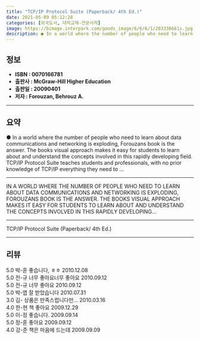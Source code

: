 ```yaml
---
title: "TCP/IP Protocol Suite (Paperback/ 4th Ed.)"
date: 2021-05-09 05:12:28
categories: [외국도서, 대학교재-전문서적]
image: https://bimage.interpark.com/goods_image/6/6/6/1/203336661s.jpg
description: ● In a world where the number of people who need to learn about data communications and networking is exploding, Forouzans book is the answer. The books visual
---
```


## **정보**

- **ISBN : 0070166781**
- **출판사 : McGraw-Hill Higher Education**
- **출판일 : 20090401**
- **저자 : Forouzan, Behrouz A.**

------



## **요약**

●  In a world where the number of people who need to learn about data communications and networking is exploding, Forouzans book is the answer. The books visual approach makes it easy for students to learn about and understand the concepts involved in this rapidly developing field. TCP/IP Protocol Suite teaches students and professionals, with no prior knowledge of TCP/IP everything they need to ...

------

IN A WORLD WHERE THE NUMBER OF PEOPLE WHO NEED TO LEARN ABOUT DATA COMMUNICATIONS AND NETWORKING IS EXPLODING, FOROUZANS BOOK IS THE ANSWER. THE BOOKS VISUAL APPROACH MAKES IT EASY FOR STUDENTS TO LEARN ABOUT AND UNDERSTAND THE CONCEPTS INVOLVED IN THIS RAPIDLY DEVELOPING... 

------


TCP/IP Protocol Suite (Paperback/ 4th Ed.) 

------


## **리뷰** 

5.0 박-훈 좋습니다, ㅎㅎ 2010.12.08 <br/>5.0 전-규 너무 좋아요너무 좋아요 2010.09.12 <br/>5.0 전-규 너무 좋아요 2010.09.12 <br/>5.0 박-엽 잘 받았습니다 2010.07.31 <br/>3.0 김- 상품은 만족스럽니다만... 2010.03.16 <br/>4.0 한-현 책 좋아요 2009.12.29 <br/>5.0 이-정 좋습니다. 2009.09.14 <br/>5.0 정-훈 좋아요 2009.09.12 <br/>4.0 강-준 책은 마음에 드는데  2009.09.09 <br/>